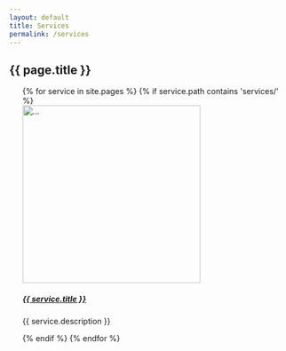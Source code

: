 ```yaml
---
layout: default
title: Services
permalink: /services
---
```

<div class="container-xxl">
  <div class="row">
    <div class="col">
    <h2>{{ page.title }}</h2>
      <ul>
        {% for service in site.pages %}
          {% if service.path contains 'services/' %}
          <div class="card mb-3">
          <div class="row g-0">
              <div class="col-md-3">
              <img width="320px" src="{{ service.list-image }}" class="img-fluid rounded-start" alt="...">
              </div>
              <div class="col-md-9">
              <div class="card-body">
                  <h5 class="card-title"><a href="{{ service.url }}">{{ service.title }}</a></h5>
                  <p class="card-text">{{ service.description }}</p>
              </div>
              </div>
          </div>
          </div>
          {% endif %}
        {% endfor %}
      </ul>
    </div>
  </div>
</div>
